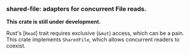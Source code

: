 ### shared-file: adapters for concurrent File reads.

**This crate is still under development.**

Rust's [`Read`] trait requires exclusive (`&mut`) access, which
can be a pain. This crate implements `SharedFile`, which allows
concurrent readers to coexist.

